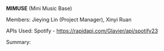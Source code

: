 **MIMUSE** (Mini Music Base)

Members: Jieying Lin (Project Manager), Xinyi Ruan 

APIs Used:  Spotify - https://rapidapi.com/Glavier/api/spotify23 

Summary: 
